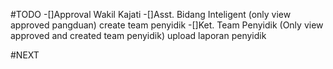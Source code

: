 #TODO
-[]Approval Wakil Kajati
-[]Asst. Bidang Inteligent (only view approved pangduan) create team penyidik
-[]Ket. Team Penyidik (Only view approved and created team penyidik) upload laporan penyidik

#NEXT
